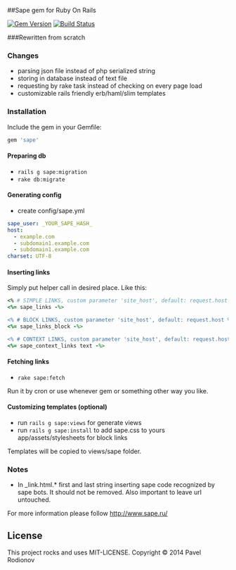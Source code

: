 ##Sape gem for Ruby On Rails

[![Gem Version](https://badge.fury.io/rb/sape.png)](http://badge.fury.io/rb/sape)
[![Build Status](https://travis-ci.org/krim/sape.svg?branch=master)](https://travis-ci.org/krim/sape)

###Rewritten from scratch

### Changes
* parsing json file instead of php serialized string
* storing in database instead of text file
* requesting by rake task instead of checking on every page load
* customizable rails friendly erb/haml/slim templates

### Installation
Include the gem in your Gemfile:
```ruby
gem 'sape'
```

#### Preparing db
* `rails g sape:migration`
* `rake db:migrate`

#### Generating config
* create config/sape.yml
```yml
sape_user: _YOUR_SAPE_HASH_
host:
  - example.com
  - subdomain1.example.com
  - subdomain1.example.com
charset: UTF-8
```

#### Inserting links
Simply put helper call in desired place. Like this:
```ruby
<% # SIMPLE LINKS, custom parameter 'site_host', default: request.host %>
<%= sape_links -%>

<% # BLOCK LINKS, custom parameter 'site_host', default: request.host %>
<%= sape_links_block -%>

<% # CONTEXT LINKS, custom parameter 'site_host', default: request.host %>
<%= sape_context_links text -%>
```

#### Fetching links
* `rake sape:fetch`

Run it by cron or use whenever gem or something other way you like.

#### Customizing templates (optional)
* run `rails g sape:views` for generate views
* run `rails g sape:install` to add sape.css to yours app/assets/stylesheets for block links


Templates will be copied to views/sape folder.

### Notes
* In _link.html.* first and last string inserting sape code recognized by sape bots. It should not be removed. Also important to leave url untouched.

For more information please follow http://www.sape.ru/

License
-------
This project rocks and uses MIT-LICENSE.
Copyright © 2014 Pavel Rodionov
